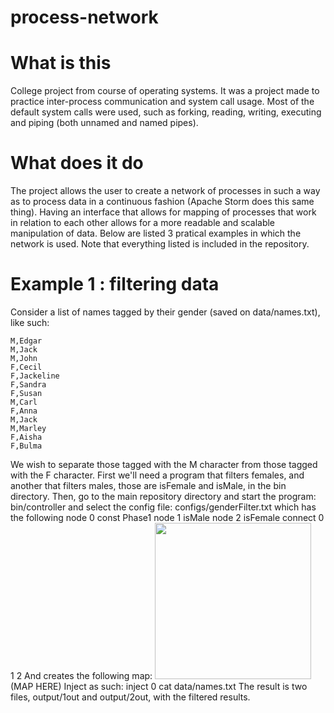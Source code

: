 # process-network

# What is this

College project from course of operating systems.
It was a project made to practice inter-process communication and system call usage. Most of the default system calls were used, such as forking, reading, writing, executing and piping (both unnamed and named pipes).

# What does it do

The project allows the user to create a network of processes in such a way as to process data in a continuous fashion (Apache Storm does this same thing).
Having an interface that allows for mapping of processes that work in relation to each other allows for a more readable and scalable manipulation of data.
Below are listed 3 pratical examples in which the network is used. Note that everything listed is included in the repository.

# Example 1 : filtering data

Consider a list of names tagged by their gender (saved on data/names.txt), like such:

    M,Edgar
    M,Jack
    M,John
    F,Cecil
    F,Jackeline
    F,Sandra
    F,Susan
    M,Carl
    F,Anna
    M,Jack
    M,Marley
    F,Aisha
    F,Bulma

We wish to separate those tagged with the M character from those tagged with the F character.
First we'll need a program that filters females, and another that filters males, those are isFemale and isMale, in the bin directory.
Then, go to the main repository directory and start the program:
  bin/controller
and select the config file:
  configs/genderFilter.txt
which has the following
  node 0 const Phase1
  node 1 isMale
  node 2 isFemale
  connect 0 1 2
And creates the following map:
<img src=http://imgur.com/a/MB1jp height="250">
(MAP HERE)
Inject as such:
  inject 0 cat data/names.txt
The result is two files, output/1out and output/2out, with the filtered results.
